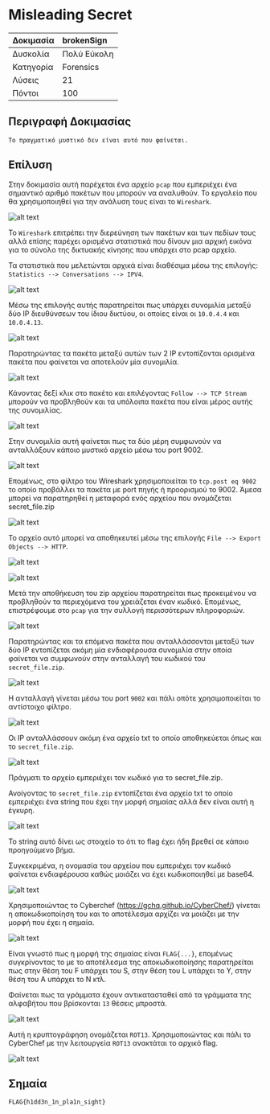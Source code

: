 # Misleading Secret 

| Δοκιμασία | brokenSign |
| :------- | :----- |
| Δυσκολία | Πολύ Εύκολη |
| Κατηγορία |  Forensics |
| Λύσεις | 21 |
| Πόντοι | 100 |

## Περιγραφή Δοκιμασίας

``` 
Το πραγματικό μυστικό δεν είναι αυτό που φαίνεται.
```

## Επίλυση
Στην δοκιμασία αυτή παρέχεται ένα αρχείο `pcap` που εμπεριέχει ένα σημαντικό αριθμό πακέτων που μπορούν να αναλυθούν. Το εργαλείο που θα χρησιμοποιηθεί για την ανάλυση τους είναι το `Wireshark`. 

![alt text](./images/image.png)

Το `Wireshark` επιτρέπει την διερεύνηση των πακέτων και των πεδίων τους αλλά επίσης παρέχει ορισμένα στατιστικά που δίνουν μια αρχική εικόνα για το σύνολο της δικτυακής κίνησης που υπάρχει στο pcap αρχείο. 

Τα στατιστικά που μελετώνται αρχικά είναι διαθέσιμα μέσω της επιλογής: `Statistics --> Conversations --> IPV4`. 

![alt text](./images/image-1.png)

Μέσω της επιλογής αυτής παρατηρείται πως υπάρχει συνομιλία μεταξύ δύο IP διευθύνσεων του ίδιου δικτύου, οι οποίες είναι οι `10.0.4.4` και `10.0.4.13`. 

![alt text](./images/image-2.png)

Παρατηρώντας τα πακέτα μεταξύ αυτών των 2 IP εντοπίζονται ορισμένα πακέτα που φαίνεται να αποτελούν μία συνομιλία. 

![alt text](./images/image-3.png)

Κάνοντας δεξί κλικ στο πακέτο και επιλέγοντας `Follow --> TCP Stream` μπορούν να προβληθούν και τα υπόλοιπα πακέτα που είναι μέρος αυτής της συνομιλίας. 

![alt text](./images/image-4.png)

Στην συνομιλία αυτή φαίνεται πως τα δύο μέρη συμφωνούν να ανταλλάξουν κάποιο μυστικό αρχείο μέσω του port 9002. 

![alt text](./images/image-5.png)

Επομένως, στο φίλτρο του Wireshark χρησιμοποιείται το `tcp.post eq 9002` το οποίο προβάλλει τα πακέτα με port πηγής ή προορισμού το 9002. Άμεσα μπορεί να παρατηρηθεί η μεταφορά ενός αρχείου που ονομάζεται secret_file.zip 

![alt text](./images/image-6.png)

Το αρχείο αυτό μπορεί να αποθηκευτεί μέσω της επιλογής `File --> Export Objects --> HTTP`.

![alt text](./images/image-7.png)

![alt text](./images/image-8.png)

Μετά την αποθήκευση του zip αρχείου παρατηρείται πως προκειμένου να προβληθούν τα περιεχόμενα του χρειάζεται έναν κωδικό. Επομένως, επιστρέφουμε στο `pcap` για την συλλογή περισσότερων πληροφοριών. 

![alt text](./images/image-9.png)

Παρατηρώντας και τα επόμενα πακέτα που ανταλλάσσονται μεταξύ των δύο IP εντοπίζεται ακόμη μία ενδιαφέρουσα συνομιλία στην οποία φαίνεται να συμφωνούν στην ανταλλαγή του κωδικού του `secret_file.zip`.  

![alt text](./images/image-17.png)

Η ανταλλαγή γίνεται μέσω του port `9002` και πάλι οπότε χρησιμοποιείται το αντίστοιχο φίλτρο. 

![alt text](./images/image-10.png)

Οι IP ανταλλάσσουν ακόμη ένα αρχείο txt το οποίο αποθηκεύεται όπως και το `secret_file.zip`.

![alt text](./images/image-11.png)

Πράγματι το αρχείο εμπεριέχει τον κωδικό για το secret_file.zip. 

Ανοίγοντας το `secret_file.zip` εντοπίζεται ένα αρχείο txt το οποίο εμπεριέχει ένα string που έχει την μορφή σημαίας αλλά δεν είναι αυτή η έγκυρη.  

![alt text](./images/image-12.png)

Το string αυτό δίνει ως στοιχείο το ότι το flag έχει ήδη βρεθεί σε κάποιο προηγούμενο βήμα. 

Συγκεκριμένα, η ονομασία του αρχείου που εμπεριέχει τον κωδικό φαίνεται ενδιαφέρουσα καθώς μοιάζει να έχει κωδικοποιηθεί με base64. 

![alt text](./images/image-18.png)

Χρησιμοποιώντας το Cyberchef (https://gchq.github.io/CyberChef/) γίνεται η αποκωδικοποίηση του και το αποτέλεσμα αρχίζει να μοιάζει με την μορφή που έχει η σημαία. 

![alt text](./images/image-14.png)

Είναι γνωστό πως η μορφή της σημαίας είναι `FLAG{...}`, επομένως συγκρίνοντας το με το αποτέλεσμα της αποκωδικοποίησης παρατηρείται πως στην θέση του F υπάρχει του S, στην θέση του L υπάρχει το Y, στην θέση του A υπάρχει το N κτλ. 

Φαίνεται πως τα γράμματα έχουν αντικατασταθεί από τα γράμματα της αλφαβήτου που βρίσκονται `13` θέσεις μπροστά.  

![alt text](./images/image-15.png)

Αυτή η κρυπτογράφηση ονομάζεται `ROT13`. Χρησιμοποιώντας και πάλι το CyberChef με την λειτουργεία `ROT13` ανακτάται το αρχικό flag. 

![alt text](./images/image-16.png)

## Σημαία

```
FLAG{h1dd3n_1n_pla1n_sight}
```